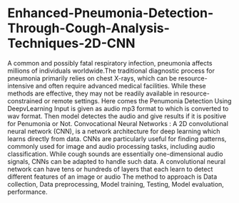 # Enhanced-Pneumonia-Detection-Through-Cough-Analysis-Techniques-2D-CNN

A common and possibly fatal respiratory infection, pneumonia affects millions of individuals worldwide.The traditional diagnostic process for pneumonia primarily relies on chest X-rays, which can be resource-intensive and often require advanced medical facilities. While these methods are effective, they may not be readily available in resource-constrained or remote settings. Here comes the Penumonia Detection Using DeepvLearning Input is given as audio mp3 format to which is converted to wav format. Then model detectes the audio and give results if it is positive for Penumonia or Not. Convocational Neural Networks : A 2D convolutional neural network (CNN), is a network architecture for deep learning which learns directly from data. CNNs are particularly useful for finding patterns, commonly used for image and audio processing tasks, including audio classification. While cough sounds are essentially one-dimensional audio signals, CNNs can be adapted to handle such data. A convolutional neural network can have tens or hundreds of layers that each learn to detect different features of an image or audio The method to approach is Data collection, Data preprocessing, Model training, Testing, Model evaluation, performance.

